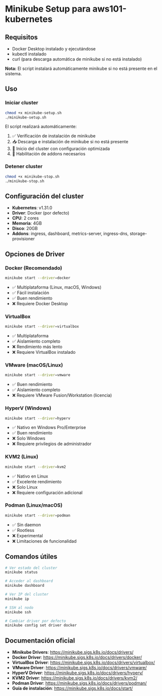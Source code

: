 # Minikube Setup para aws101-kubernetes

## Requisitos

- Docker Desktop instalado y ejecutándose
- kubectl instalado
- curl (para descarga automática de minikube si no está instalado)

**Nota:** El script instalará automáticamente minikube si no está presente en el sistema.

## Uso

### Iniciar cluster

```bash
chmod +x minikube-setup.sh
./minikube-setup.sh
```

El script realizará automáticamente:
1. ✅ Verificación de instalación de minikube
2. 📥 Descarga e instalación de minikube si no está presente
3. 🚀 Inicio del cluster con configuración optimizada
4. 🔧 Habilitación de addons necesarios

### Detener cluster

```bash
chmod +x minikube-stop.sh
./minikube-stop.sh
```

## Configuración del cluster

- **Kubernetes**: v1.31.0
- **Driver**: Docker (por defecto)
- **CPU**: 2 cores
- **Memoria**: 4GB
- **Disco**: 20GB
- **Addons**: ingress, dashboard, metrics-server, ingress-dns, storage-provisioner

## Opciones de Driver

### Docker (Recomendado)

```bash
minikube start --driver=docker
```

- ✅ Multiplataforma (Linux, macOS, Windows)
- ✅ Fácil instalación
- ✅ Buen rendimiento
- ❌ Requiere Docker Desktop

### VirtualBox

```bash
minikube start --driver=virtualbox
```

- ✅ Multiplataforma
- ✅ Aislamiento completo
- ❌ Rendimiento más lento
- ❌ Requiere VirtualBox instalado

### VMware (macOS/Linux)

```bash
minikube start --driver=vmware
```

- ✅ Buen rendimiento
- ✅ Aislamiento completo
- ❌ Requiere VMware Fusion/Workstation (licencia)

### HyperV (Windows)

```bash
minikube start --driver=hyperv
```

- ✅ Nativo en Windows Pro/Enterprise
- ✅ Buen rendimiento
- ❌ Solo Windows
- ❌ Requiere privilegios de administrador

### KVM2 (Linux)

```bash
minikube start --driver=kvm2
```

- ✅ Nativo en Linux
- ✅ Excelente rendimiento
- ❌ Solo Linux
- ❌ Requiere configuración adicional

### Podman (Linux/macOS)

```bash
minikube start --driver=podman
```

- ✅ Sin daemon
- ✅ Rootless
- ❌ Experimental
- ❌ Limitaciones de funcionalidad

## Comandos útiles

```bash
# Ver estado del cluster
minikube status

# Acceder al dashboard
minikube dashboard

# Ver IP del cluster
minikube ip

# SSH al nodo
minikube ssh

# Cambiar driver por defecto
minikube config set driver docker
```

## Documentación oficial

- **Minikube Drivers**: https://minikube.sigs.k8s.io/docs/drivers/
- **Docker Driver**: https://minikube.sigs.k8s.io/docs/drivers/docker/
- **VirtualBox Driver**: https://minikube.sigs.k8s.io/docs/drivers/virtualbox/
- **VMware Driver**: https://minikube.sigs.k8s.io/docs/drivers/vmware/
- **HyperV Driver**: https://minikube.sigs.k8s.io/docs/drivers/hyperv/
- **KVM2 Driver**: https://minikube.sigs.k8s.io/docs/drivers/kvm2/
- **Podman Driver**: https://minikube.sigs.k8s.io/docs/drivers/podman/
- **Guía de instalación**: https://minikube.sigs.k8s.io/docs/start/
